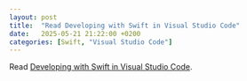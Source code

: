 ```yaml
---
layout: post
title:  "Read Developing with Swift in Visual Studio Code"
date:   2025-05-21 21:22:00 +0200
categories: [Swift, "Visual Studio Code"]
---
```

Read [Developing with Swift in Visual Studio Code](https://swiftonserver.com/developing-with-swift-in-visual-studio-code/).
